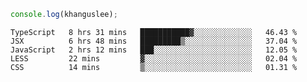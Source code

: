 ```js
console.log(khanguslee);
```

<!--START_SECTION:waka-->
```text
TypeScript   8 hrs 31 mins   ███████████▓░░░░░░░░░░░░░   46.43 % 
JSX          6 hrs 48 mins   █████████▒░░░░░░░░░░░░░░░   37.04 % 
JavaScript   2 hrs 12 mins   ███░░░░░░░░░░░░░░░░░░░░░░   12.05 % 
LESS         22 mins         ▓░░░░░░░░░░░░░░░░░░░░░░░░   02.04 % 
CSS          14 mins         ▒░░░░░░░░░░░░░░░░░░░░░░░░   01.31 % 
```
<!--END_SECTION:waka-->

<!--
**khanguslee/khanguslee** is a ✨ _special_ ✨ repository because its `README.md` (this file) appears on your GitHub profile.

Here are some ideas to get you started:

- 🔭 I’m currently working on ...
- 🌱 I’m currently learning ...
- 👯 I’m looking to collaborate on ...
- 🤔 I’m looking for help with ...
- 💬 Ask me about ...
- 📫 How to reach me: ...
- 😄 Pronouns: ...
- ⚡ Fun fact: ...
-->
